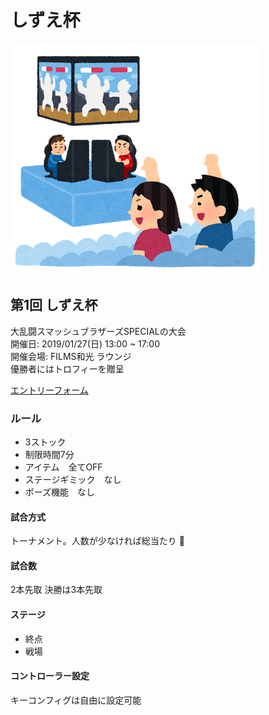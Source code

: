# しずえ杯
![](/assets/img/esports_game_taikai.png)
## 第1回 しずえ杯
大乱闘スマッシュブラザーズSPECIALの大会  
開催日: 2019/01/27(日) 13:00 ~ 17:00  
開催会場: FILMS和光 ラウンジ  
優勝者にはトロフィーを贈呈

[エントリーフォーム](https://goo.gl/forms/ko759PMzkICd7ZQ22)

### ルール
+ 3ストック
+ 制限時間7分
+ アイテム　全てOFF
+ ステージギミック　なし
+ ポーズ機能　なし

#### 試合方式
トーナメント。人数が少なければ総当たり

#### 試合数
2本先取
決勝は3本先取

#### ステージ
+ 終点
+ 戦場

#### コントローラー設定
キーコンフィグは自由に設定可能